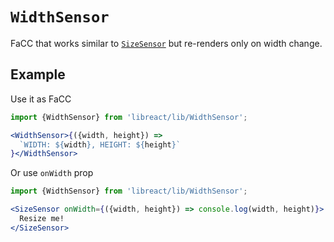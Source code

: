 # `WidthSensor`

FaCC that works similar to [`SizeSensor`](./SizeSensor.md) but re-renders only on width change.

## Example

Use it as FaCC

```jsx
import {WidthSensor} from 'libreact/lib/WidthSensor';

<WidthSensor>{({width, height}) =>
  `WIDTH: ${width}, HEIGHT: ${height}`
}</WidthSensor>
```

Or use `onWidth` prop

```jsx
import {WidthSensor} from 'libreact/lib/WidthSensor';

<SizeSensor onWidth={({width, height}) => console.log(width, height)}>
  Resize me!
</SizeSensor>
```
